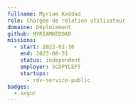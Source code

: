 ```yaml
---
fullname: Myriam Keddad
role: Chargée de relation utilisateur
domaine: Déploiement
github: MYRIAMKEDDAD
missions:
  - start: 2022-02-16
    end: 2023-08-31
    status: independent
    employer: SCOPYLEFT
    startups:
      - rdv-service-public
badges:
  - segur
---
```

